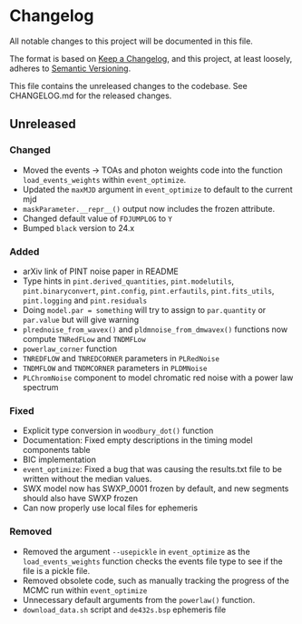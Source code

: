 # Changelog
All notable changes to this project will be documented in this file.

The format is based on [Keep a Changelog](https://keepachangelog.com/en/1.0.0/),
and this project, at least loosely, adheres to [Semantic Versioning](https://semver.org/spec/v2.0.0.html).

This file contains the unreleased changes to the codebase. See CHANGELOG.md for
the released changes.

## Unreleased
### Changed
- Moved the events -> TOAs and photon weights code into the function `load_events_weights` within `event_optimize`.
- Updated the `maxMJD` argument in `event_optimize` to default to the current mjd
- `maskParameter.__repr__()` output now includes the frozen attribute.
- Changed default value of `FDJUMPLOG` to `Y`
- Bumped `black` version to 24.x
### Added
- arXiv link of PINT noise paper in README
- Type hints in `pint.derived_quantities`, `pint.modelutils`, `pint.binaryconvert`, `pint.config`, 
`pint.erfautils`, `pint.fits_utils`, `pint.logging` and `pint.residuals`
- Doing `model.par = something` will try to assign to `par.quantity` or `par.value` but will give warning
- `plrednoise_from_wavex()` and `pldmnoise_from_dmwavex()` functions now compute `TNRedFLow` and `TNDMFLow`
- `powerlaw_corner` function
- `TNREDFLOW` and `TNREDCORNER` parameters in `PLRedNoise`
- `TNDMFLOW` and `TNDMCORNER` parameters in `PLDMNoise`
- `PLChromNoise` component to model chromatic red noise with a power law spectrum
### Fixed
- Explicit type conversion in `woodbury_dot()` function
- Documentation: Fixed empty descriptions in the timing model components table
- BIC implementation
- `event_optimize`: Fixed a bug that was causing the results.txt file to be written without the median values. 
- SWX model now has SWXP_0001 frozen by default, and new segments should also have SWXP frozen
- Can now properly use local files for ephemeris
### Removed
- Removed the argument `--usepickle` in `event_optimize` as the `load_events_weights` function checks the events file type to see if the 
file is a pickle file.
- Removed obsolete code, such as manually tracking the progress of the MCMC run within `event_optimize`
- Unnecessary default arguments from the `powerlaw()` function.
- `download_data.sh` script and `de432s.bsp` ephemeris file
